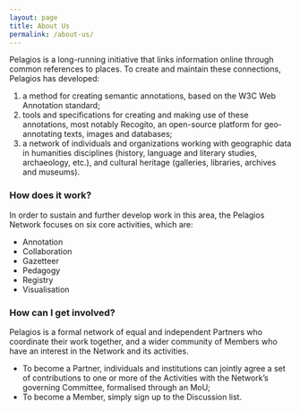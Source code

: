 ```yaml
---
layout: page
title: About Us
permalink: /about-us/
---
```


Pelagios is a long-running initiative that links information online through common references to places. 
To create and maintain these connections, Pelagios has developed: 
1. a method for creating semantic annotations, based on the W3C Web Annotation standard;
2. tools and specifications for creating and making use of these annotations, most notably Recogito, an open-source platform for geo-annotating texts, images and databases;
3. a network of individuals and organizations working with geographic data in humanities disciplines (history, language and literary studies, archaeology, etc.), and cultural heritage (galleries, libraries, archives and museums).

### How does it work?
In order to sustain and further develop work in this area, the Pelagios Network focuses on six core activities, which are: 
- Annotation
- Collaboration
- Gazetteer
- Pedagogy
- Registry
- Visualisation

### How can I get involved?
Pelagios is a formal network of equal and independent Partners who coordinate their work together, and a wider community of Members who have an interest in the Network and its activities. 

- To become a Partner, individuals and institutions can jointly agree a set of contributions to one or more of the Activities with the Network’s governing Committee, formalised through an MoU;
- To become a Member, simply sign up to the Discussion list.
